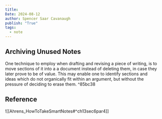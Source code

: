 ```yaml
---
title:
Date: 2024-08-12
author: Spencer Saar Cavanaugh
publish: "True"
tags:
  - note
---
```


## Archiving Unused Notes

One technique to employ when drafting and revising a piece of writing, is to move sections of it into a a document instead of deleting them, in case they later prove to be of value. This may enable one to identify sections and ideas which do not organically fit within an argument, but without the pressure of deciding to erase them. ^85bc38

## Reference

![[Ahrens_HowToTakeSmartNotes#^ch13sec6par4]]
